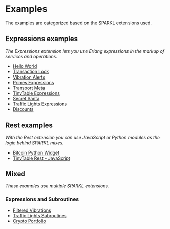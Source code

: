 # Examples
The examples are categorized based on the SPARKL extensions used.

## Expressions examples
_The Expressions extension lets you use Erlang expressions in the markup of services and operations._
  * [Hello World](HelloWorld)
  * [Transaction Lock](TransactionLock)
  * [Vibration Alerts](VibrationAlerts)
  * [Primes Expressions](PrimesExpr)
  * [Transport Meta](TransportMeta)
  * [TinyTable Expressions](TinyTableExpr)
  * [Secret Santa](SecretSanta)
  * [Traffic Lights Expressions](TrafficLightsExpr)
  * [Discounts](Discounts)
 
## Rest examples
_With the Rest extension you can use JavaScript or Python modules as the logic behind SPARKL mixes._
* [Bitcoin Python Widget](bitcoin_python)
* [TinyTable Rest - JavaScript](TinyTableRest)

## Mixed
_These examples use multiple SPARKL extensions._

### Expressions and Subroutines
  * [Filtered Vibrations](FilteredVibrations)
  * [Traffic Lights Subroutines](TrafficSubr)
  * [Crypto Portfolio](CryptoPortfolio)
